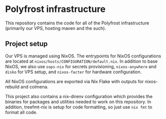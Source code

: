 # Polyfrost infrastructure

This repository contains the code for all of the Polyfrost infrastructure (primarily our VPS,
hosting maven and the such).

## Project setup

Our VPS is managed using NixOS. The entrypoints for NixOS configurations are located at
`nixos/hosts/CONFIGURATION/default.nix`. In addition to base NixOS, we also use `sops-nix` for
secrets provisioning, `nixos-anywhere` and `disko` for VPS setup, and `nixos-facter` for hardware
configuration.

All NixOS configurations are exported via Nix Flake with outputs for nixos-rebuild and colmena.

This project also contains a nix-direnv configuration which provides the binaries for packages and
utilities needed to work on this repository. In addition, treefmt-nix is setup for code formatting,
so just use `nix fmt` to format all code.
